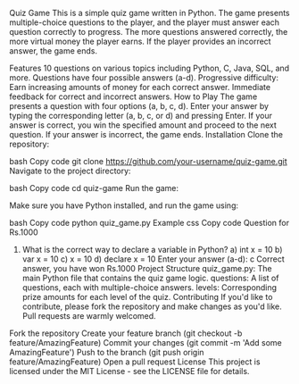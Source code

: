 Quiz Game
This is a simple quiz game written in Python. The game presents multiple-choice questions to the player, and the player must answer each question correctly to progress. The more questions answered correctly, the more virtual money the player earns. If the player provides an incorrect answer, the game ends.

Features
10 questions on various topics including Python, C, Java, SQL, and more.
Questions have four possible answers (a-d).
Progressive difficulty: Earn increasing amounts of money for each correct answer.
Immediate feedback for correct and incorrect answers.
How to Play
The game presents a question with four options (a, b, c, d).
Enter your answer by typing the corresponding letter (a, b, c, or d) and pressing Enter.
If your answer is correct, you win the specified amount and proceed to the next question.
If your answer is incorrect, the game ends.
Installation
Clone the repository:

bash
Copy code
git clone https://github.com/your-username/quiz-game.git
Navigate to the project directory:

bash
Copy code
cd quiz-game
Run the game:

Make sure you have Python installed, and run the game using:

bash
Copy code
python quiz_game.py
Example
css
Copy code
Question for Rs.1000
1. What is the correct way to declare a variable in Python?
a) int x = 10    b) var x = 10
c) x = 10    d) declare x = 10
Enter your answer (a-d): c
Correct answer, you have won Rs.1000
Project Structure
quiz_game.py: The main Python file that contains the quiz game logic.
questions: A list of questions, each with multiple-choice answers.
levels: Corresponding prize amounts for each level of the quiz.
Contributing
If you'd like to contribute, please fork the repository and make changes as you'd like. Pull requests are warmly welcomed.

Fork the repository
Create your feature branch (git checkout -b feature/AmazingFeature)
Commit your changes (git commit -m 'Add some AmazingFeature')
Push to the branch (git push origin feature/AmazingFeature)
Open a pull request
License
This project is licensed under the MIT License - see the LICENSE file for details.

